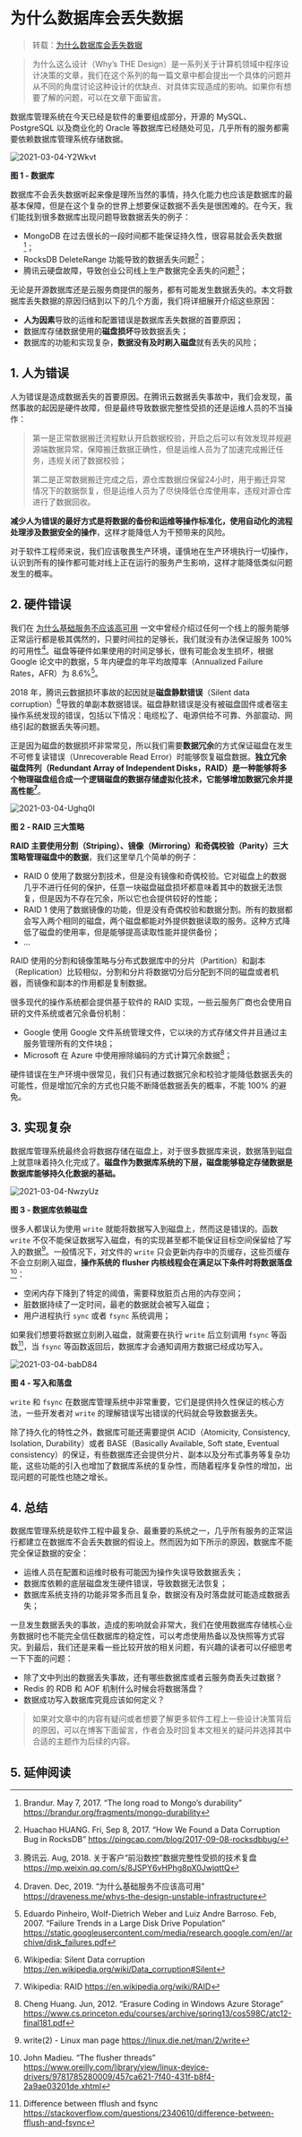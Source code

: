 # 为什么数据库会丢失数据

> 转载：[为什么数据库会丢失数据](https://draveness.me/whys-the-design-database-data-loss/)

> 为什么这么设计（Why’s THE Design）是一系列关于计算机领域中程序设计决策的文章，我们在这个系列的每一篇文章中都会提出一个具体的问题并从不同的角度讨论这种设计的优缺点、对具体实现造成的影响。如果你有想要了解的问题，可以在文章下面留言。

数据库管理系统在今天已经是软件的重要组成部分，开源的 MySQL、PostgreSQL 以及商业化的 Oracle 等数据库已经随处可见，几乎所有的服务都需要依赖数据库管理系统存储数据。

![2021-03-04-Y2Wkvt](https://image.ldbmcs.com/2021-03-04-Y2Wkvt.jpg)

**图 1 - 数据库**

数据库不会丢失数据听起来像是理所当然的事情，持久化能力也应该是数据库的最基本保障，但是在这个复杂的世界上想要保证数据不丢失是很困难的。在今天，我们能找到很多数据库出现问题导致数据丢失的例子：

- MongoDB 在过去很长的一段时间都不能保证持久性，很容易就会丢失数据[^1]；
- RocksDB DeleteRange 功能导致的数据丢失问题[^2]；
- 腾讯云硬盘故障，导致创业公司线上生产数据完全丢失的问题[^3]；

无论是开源数据库还是云服务商提供的服务，都有可能发生数据丢失的。本文将数据库丢失数据的原因归结到以下的几个方面，我们将详细展开介绍这些原因：

- **人为因素**导致的运维和配置错误是数据库丢失数据的首要原因；
- 数据库存储数据使用的**磁盘损坏**导致数据丢失；
- 数据库的功能和实现复杂，**数据没有及时刷入磁盘**就有丢失的风险；

## 1. 人为错误

人为错误是造成数据丢失的首要原因。在腾讯云数据丢失事故中，我们会发现，虽然事故的起因是硬件故障，但是最终导致数据完整性受损的还是运维人员的不当操作：

> 第一是正常数据搬迁流程默认开启数据校验，开启之后可以有效发现并规避源端数据异常，保障搬迁数据正确性，但是运维人员为了加速完成搬迁任务，违规关闭了数据校验；
>
> 第二是正常数据搬迁完成之后，源仓库数据应保留24小时，用于搬迁异常情况下的数据恢复，但是运维人员为了尽快降低仓库使用率，违规对源仓库进行了数据回收。

**减少人为错误的最好方式是将数据的备份和运维等操作标准化，使用自动化的流程处理涉及数据安全的操作**，这样才能降低人为干预带来的风险。

对于软件工程师来说，我们应该敬畏生产环境，谨慎地在生产环境执行一切操作，认识到所有的操作都可能对线上正在运行的服务产生影响，这样才能降低类似问题发生的概率。

## 2. 硬件错误

我们在 [为什么基础服务不应该高可用](https://draveness.me/whys-the-design-unstable-infrastructure) 一文中曾经介绍过任何一个线上的服务能够正常运行都是极其偶然的，只要时间拉的足够长，我们就没有办法保证服务 100% 的可用性[^4]。磁盘等硬件如果使用的时间足够长，很有可能会发生损坏，根据 Google 论文中的数据，5 年内硬盘的年平均故障率（Annualized Failure Rates，AFR）为 8.6%[^5]。

2018 年，腾讯云数据损坏事故的起因就是**磁盘静默错误**（Silent data corruption）[^6]导致的单副本数据错误。磁盘静默错误是没有被磁盘固件或者宿主操作系统发现的错误，包括以下情况：电缆松了、电源供给不可靠、外部震动、网络引起的数据丢失等问题。

正是因为磁盘的数据损坏非常常见，所以我们需要**数据冗余**的方式保证磁盘在发生不可修复读错误（Unrecoverable Read Error）时能够恢复磁盘数据。**独立冗余磁盘阵列（Redundant Array of Independent Disks，RAID）是一种能够将多个物理磁盘组合成一个逻辑磁盘的数据存储虚拟化技术，它能够增加数据冗余并提高性能[^7]**。

![2021-03-04-Ughq0I](https://image.ldbmcs.com/2021-03-04-Ughq0I.jpg)

**图 2 - RAID 三大策略**

**RAID 主要使用分割（Striping）、镜像（Mirroring）和奇偶校验（Parity）三大策略管理磁盘中的数据**，我们这里举几个简单的例子：

- RAID 0 使用了数据分割技术，但是没有镜像和奇偶校验。它对磁盘上的数据几乎不进行任何的保护，任意一块磁盘磁盘损坏都意味着其中的数据无法恢复，但是因为不存在冗余，所以它也会提供较好的性能；
- RAID 1 使用了数据镜像的功能，但是没有奇偶校验和数据分割。所有的数据都会写入两个相同的磁盘，两个磁盘都能对外提供数据读取的服务。这种方式降低了磁盘的使用率，但是能够提高读取性能并提供备份；
- …

RAID 使用的分割和镜像策略与分布式数据库中的分片（Partition）和副本（Replication）比较相似，分割和分片将数据切分后分配到不同的磁盘或者机器，而镜像和副本的作用都是复制数据。

很多现代的操作系统都会提供基于软件的 RAID 实现，一些云服务厂商也会使用自研的文件系统或者冗余备份机制：

- Google 使用 Google 文件系统管理文件，它以块的方式存储文件并且通过主服务管理所有的文件块[8](https://draveness.me/whys-the-design-database-data-loss/#fn:8)；
- Microsoft 在 Azure 中使用擦除编码的方式计算冗余数据[^9]；

硬件错误在生产环境中很常见，我们只有通过数据冗余和校验才能降低数据丢失的可能性，但是增加冗余的方式也只能不断降低数据丢失的概率，不能 100% 的避免。

## 3. 实现复杂

数据库管理系统最终会将数据存储在磁盘上，对于很多数据库来说，数据落到磁盘上就意味着持久化完成了。**磁盘作为数据库系统的下层，磁盘能够稳定存储数据是数据库能够持久化数据的基础。**

![2021-03-04-NwzyUz](https://image.ldbmcs.com/2021-03-04-NwzyUz.jpg)

**图 3 - 数据库依赖磁盘**

很多人都误认为使用 `write` 就能将数据写入到磁盘上，然而这是错误的。函数 `write` 不仅不能保证数据写入磁盘，有的实现甚至都不能保证目标空间保留给了写入的数据[^10]。一般情况下，对文件的 `write` 只会更新内存中的页缓存，这些页缓存不会立刻刷入磁盘，**操作系统的 flusher 内核线程会在满足以下条件时将数据落盘**[^11]：

- 空闲内存下降到了特定的阈值，需要释放脏页占用的内存空间；
- 脏数据持续了一定时间，最老的数据就会被写入磁盘；
- 用户进程执行 `sync` 或者 `fsync` 系统调用；

如果我们想要将数据立刻刷入磁盘，就需要在执行 `write` 后立刻调用 `fsync` 等函数[^12]，当 `fsync` 等函数返回后，数据库才会通知调用方数据已经成功写入。

![2021-03-04-babD84](https://image.ldbmcs.com/2021-03-04-babD84.jpg)

**图 4 - 写入和落盘**

`write` 和 `fsync` 在数据库管理系统中非常重要，它们是提供持久性保证的核心方法，一些开发者对 `write` 的理解错误写出错误的代码就会导致数据丢失。

除了持久化的特性之外，数据库可能还需要提供 ACID（Atomicity, Consistency, Isolation, Durability）或者 BASE（Basically Available, Soft state, Eventual consistency）的保证，有些数据库还会提供分片、副本以及分布式事务等复杂功能，这些功能的引入也增加了数据库系统的复杂性，而随着程序复杂性的增加，出现问题的可能性也随之增长。

## 4. 总结

数据库管理系统是软件工程中最复杂、最重要的系统之一，几乎所有服务的正常运行都建立在数据库不会丢失数据的假设上。然而因为如下所示的原因，数据库不能完全保证数据的安全：

- 运维人员在配置和运维时极有可能因为操作失误导致数据丢失；
- 数据库依赖的底层磁盘发生硬件错误，导致数据无法恢复；
- 数据库系统支持的功能非常多而且复杂，数据没有及时落盘就可能造成数据丢失；

一旦发生数据丢失的事故，造成的影响就会非常大，我们在使用数据库存储核心业务数据时也不能完全信任数据库的稳定性，可以考虑使用热备以及快照等方式容灾。到最后，我们还是来看一些比较开放的相关问题，有兴趣的读者可以仔细思考一下下面的问题：

- 除了文中列出的数据丢失事故，还有哪些数据库或者云服务商丢失过数据？
- Redis 的 RDB 和 AOF 机制什么时候会将数据落盘？
- 数据成功写入数据库究竟应该如何定义？

> 如果对文章中的内容有疑问或者想要了解更多软件工程上一些设计决策背后的原因，可以在博客下面留言，作者会及时回复本文相关的疑问并选择其中合适的主题作为后续的内容。

## 5. 延伸阅读

[^1]: Brandur. May 7, 2017. “The long road to Mongo’s durability” https://brandur.org/fragments/mongo-durability

[^2]: Huachao HUANG. Fri, Sep 8, 2017. “How We Found a Data Corruption Bug in RocksDB” https://pingcap.com/blog/2017-09-08-rocksdbbug/

[^3]: 腾讯云. Aug, 2018. 关于客户“前沿数控”数据完整性受损的技术复盘 https://mp.weixin.qq.com/s/8JSPY6vHPhg8pX0JwjqttQ

[^4]: Draven. Dec, 2019. “为什么基础服务不应该高可用” https://draveness.me/whys-the-design-unstable-infrastructure

[^5]: Eduardo Pinheiro, Wolf-Dietrich Weber and Luiz Andre Barroso. Feb, 2007. “Failure Trends in a Large Disk Drive Population” https://static.googleusercontent.com/media/research.google.com/en//archive/disk_failures.pdf

[^6]: Wikipedia: Silent Data corruption https://en.wikipedia.org/wiki/Data_corruption#Silent

[^7]: Wikipedia: RAID https://en.wikipedia.org/wiki/RAID

[^8]: Sanjay Ghemawat, Howard Gobioff, and Shun-Tak Leung. Oct, 2003. “The Google File System” https://static.googleusercontent.com/media/research.google.com/en//archive/gfs-sosp2003.pdf

[^9]: Cheng Huang. Jun, 2012. “Erasure Coding in Windows Azure Storage” https://www.cs.princeton.edu/courses/archive/spring13/cos598C/atc12-final181.pdf

[^10]: write(2) - Linux man page https://linux.die.net/man/2/write

[^11]: John Madieu. “The flusher threads” https://www.oreilly.com/library/view/linux-device-drivers/9781785280009/457ca621-7f40-431f-b8f4-2a9ae03201de.xhtml

[^12]: Difference between fflush and fsync https://stackoverflow.com/questions/2340610/difference-between-fflush-and-fsync

